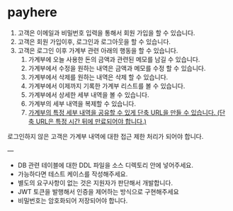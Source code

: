 # payhere

1.  고객은 이메일과 비밀번호 입력을 통해서 회원 가입을 할 수 있습니다.
2.  고객은 회원 가입이후, 로그인과 로그아웃을 할 수 있습니다.
3.  고객은 로그인 이후 가계부 관련 아래의 행동을 할 수 있습니다.
    1.  가계부에 오늘 사용한 돈의 금액과 관련된 메모를 남길 수 있습니다.
    2.  가계부에서 수정을 원하는 내역은 금액과 메모를 수정 할 수 있습니다.
    3.  가계부에서 삭제를 원하는 내역은 삭제 할 수 있습니다.
    4.  가계부에서 이제까지 기록한 가계부 리스트를 볼 수 있습니다.
    5.  가계부에서 상세한 세부 내역을 볼 수 있습니다.
    6.  가계부의 세부 내역을 복제할 수 있습니다.
    7.  [가계부의 특정 세부 내역을 공유할 수 있게 단축 URL을 만들 수 있습니다. (단축 URL은 특정 시간 뒤에 만료되어야 합니다.)](https://pyshorteners.readthedocs.io/en/latest/)

로그인하지 않은 고객은 가계부 내역에 대한 접근 제한 처리가 되어야 합니다.

—
* DB 관련 테이블에 대한 DDL 파일을 소스 디렉토리 안에 넣어주세요.
* 가능하다면 테스트 케이스를 작성해주세요.
* 별도의 요구사항이 없는 것은 지원자가 판단해서 개발합니다.
* JWT 토큰을 발행해서 인증을 제어하는 방식으로 구현해주세요
* 비밀번호는 암호화되어 저장되어야 합니다.